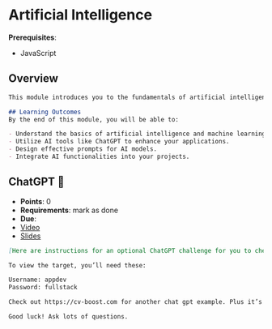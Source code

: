 # Artificial Intelligence

**Prerequisites**:
- JavaScript

## Overview
```md
This module introduces you to the fundamentals of artificial intelligence (AI) and how to leverage AI tools like ChatGPT in your applications. You will learn to interact with AI models, design effective prompts, and integrate AI into your projects.

## Learning Outcomes
By the end of this module, you will be able to:

- Understand the basics of artificial intelligence and machine learning.
- Utilize AI tools like ChatGPT to enhance your applications.
- Design effective prompts for AI models.
- Integrate AI functionalities into your projects.
```


## ChatGPT 🧠
<!-- TODO: prompting tips? -->
<!-- TODO: maybe split up this lesson? -->
<!-- https://github.com/DPI-WE/curriculum/issues/10 -->
- **Points**: 0 
- **Requirements**: mark as done
- **Due**:
- [Video](https://www.youtube.com/watch?v=0j097m8M4T4)
- [Slides](https://bit.ly/49ztZXD)
```md
[Here are instructions for an optional ChatGPT challenge for you to chew on.](https://gist.github.com/raghubetina/63ea9855a0c4abc6ed3dab603a1a27e8)

To view the target, you’ll need these:

Username: appdev
Password: fullstack

Check out https://cv-boost.com for another chat gpt example. Plus it’s open source!

Good luck! Ask lots of questions.
```
